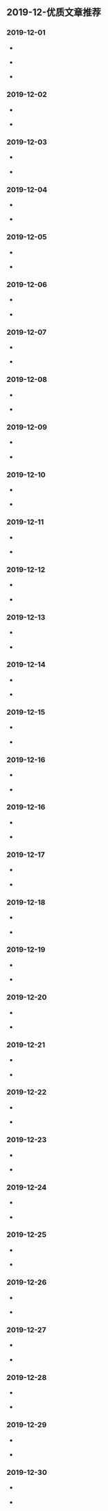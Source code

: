 

## 2019-12-优质文章推荐


### 2019-12-01

- []()

- []()

- []()



### 2019-12-02

- []()

- []()


### 2019-12-03


- []()


- []()


### 2019-12-04

- []()

- []()



### 2019-12-05


- []()

- []()


### 2019-12-06

- []()

- []()



### 2019-12-07


- []()

- []()


### 2019-12-08

- []()

- []()



### 2019-12-09

- []()

- []()



### 2019-12-10


- []()

- []()


### 2019-12-11


- []()

- []()


### 2019-12-12

- []()

- []()



### 2019-12-13


- []()

- []()


### 2019-12-14


- []()

- []()


### 2019-12-15


- []()

- []()


### 2019-12-16

- []()

- []()



### 2019-12-16

- []()

- []()


### 2019-12-17

- []()

- []()


### 2019-12-18

- []()

- []()


### 2019-12-19

- []()

- []()


### 2019-12-20

- []()

- []()


### 2019-12-21

- []()

- []()


### 2019-12-22

- []()

- []()


### 2019-12-23

- []()

- []()


### 2019-12-24


- []()

- []()


### 2019-12-25

- []()

- []()



### 2019-12-26

- []()

- []()



### 2019-12-27

- []()

- []()



### 2019-12-28

- []()

- []()


### 2019-12-29

- []()

- []()


### 2019-12-30

- []()

- []()







